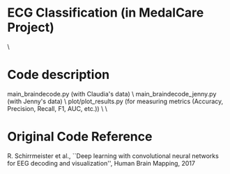 # ECG Classification (in MedalCare Project)
  \\
# Code description
  main_braindecode.py (with Claudia's data) \\
  main_braindecode_jenny.py (with Jenny's data) \\
  plot/plot_results.py (for measuring metrics (Accuracy, Precision, Recall, F1, AUC, etc.))
  \\
  \\
# Original Code Reference
  R. Schirrmeister et al., ``Deep learning with convolutional neural networks for EEG decoding and visualization'', Human Brain Mapping, 2017
